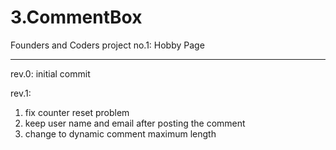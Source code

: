 # 3.CommentBox
Founders and Coders project no.1: Hobby Page

--------------------------------------------
rev.0: 
initial commit

rev.1: 
1. fix counter reset problem
2. keep user name and email after posting the comment
3. change to dynamic comment maximum length
